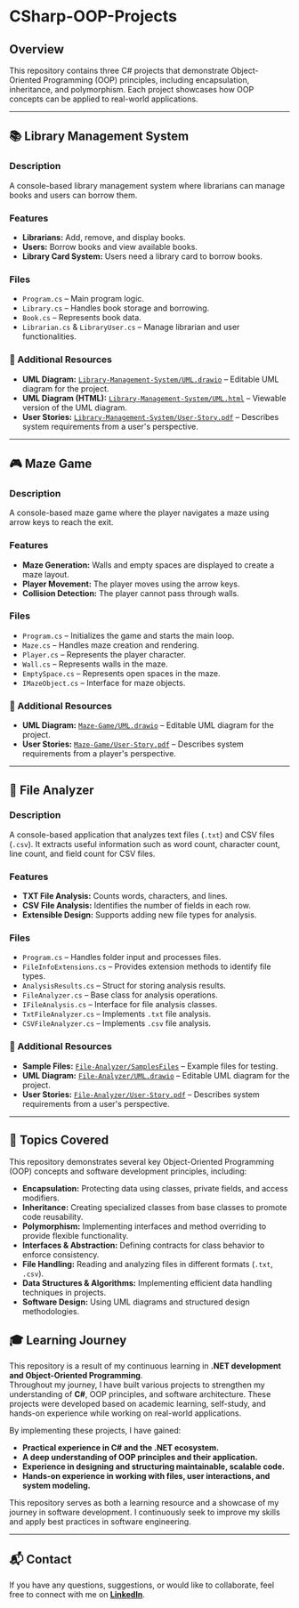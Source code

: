 # CSharp-OOP-Projects

## Overview
This repository contains three C# projects that demonstrate Object-Oriented Programming (OOP) principles, including encapsulation, inheritance, and polymorphism. Each project showcases how OOP concepts can be applied to real-world applications.

---

## 📚 Library Management System
### Description
A console-based library management system where librarians can manage books and users can borrow them.

### Features
- **Librarians:** Add, remove, and display books.
- **Users:** Borrow books and view available books.
- **Library Card System:** Users need a library card to borrow books.

### Files
- `Program.cs` – Main program logic.
- `Library.cs` – Handles book storage and borrowing.
- `Book.cs` – Represents book data.
- `Librarian.cs` & `LibraryUser.cs` – Manage librarian and user functionalities.

### 📌 Additional Resources
- **UML Diagram:** [`Library-Management-System/UML.drawio`](Library-Management-System/UML.drawio) – Editable UML diagram for the project.
- **UML Diagram (HTML):** [`Library-Management-System/UML.html`](Library-Management-System/UML.html) – Viewable version of the UML diagram.
- **User Stories:** [`Library-Management-System/User-Story.pdf`](Library-Management-System/User-Story.pdf) – Describes system requirements from a user's perspective.

---

## 🎮 Maze Game
### Description
A console-based maze game where the player navigates a maze using arrow keys to reach the exit.

### Features
- **Maze Generation:** Walls and empty spaces are displayed to create a maze layout.
- **Player Movement:** The player moves using the arrow keys.
- **Collision Detection:** The player cannot pass through walls.

### Files
- `Program.cs` – Initializes the game and starts the main loop.
- `Maze.cs` – Handles maze creation and rendering.
- `Player.cs` – Represents the player character.
- `Wall.cs` – Represents walls in the maze.
- `EmptySpace.cs` – Represents open spaces in the maze.
- `IMazeObject.cs` – Interface for maze objects.

### 📌 Additional Resources
- **UML Diagram:** [`Maze-Game/UML.drawio`](Maze-Game/UML.drawio) – Editable UML diagram for the project.
- **User Stories:** [`Maze-Game/User-Story.pdf`](Maze-Game/User-Story.pdf) – Describes system requirements from a player's perspective.

---

## 📂 File Analyzer
### Description
A console-based application that analyzes text files (`.txt`) and CSV files (`.csv`). It extracts useful information such as word count, character count, line count, and field count for CSV files.

### Features
- **TXT File Analysis:** Counts words, characters, and lines.
- **CSV File Analysis:** Identifies the number of fields in each row.
- **Extensible Design:** Supports adding new file types for analysis.

### Files
- `Program.cs` – Handles folder input and processes files.
- `FileInfoExtensions.cs` – Provides extension methods to identify file types.
- `AnalysisResults.cs` – Struct for storing analysis results.
- `FileAnalyzer.cs` – Base class for analysis operations.
- `IFileAnalysis.cs` – Interface for file analysis classes.
- `TxtFileAnalyzer.cs` – Implements `.txt` file analysis.
- `CSVFileAnalyzer.cs` – Implements `.csv` file analysis.

### 📌 Additional Resources
- **Sample Files:** [`File-Analyzer/SamplesFiles`](File-Analyzer/SamplesFiles) – Example files for testing.
- **UML Diagram:** [`File-Analyzer/UML.drawio`](File-Analyzer/UML.drawio) – Editable UML diagram for the project.
- **User Stories:** [`File-Analyzer/User-Story.pdf`](File-Analyzer/User-Story.pdf) – Describes system requirements from a user's perspective.

---

## 📌 Topics Covered
This repository demonstrates several key Object-Oriented Programming (OOP) concepts and software development principles, including:

- **Encapsulation:** Protecting data using classes, private fields, and access modifiers.
- **Inheritance:** Creating specialized classes from base classes to promote code reusability.
- **Polymorphism:** Implementing interfaces and method overriding to provide flexible functionality.
- **Interfaces & Abstraction:** Defining contracts for class behavior to enforce consistency.
- **File Handling:** Reading and analyzing files in different formats (`.txt`, `.csv`).
- **Data Structures & Algorithms:** Implementing efficient data handling techniques in projects.
- **Software Design:** Using UML diagrams and structured design methodologies.

## 🎓 Learning Journey
This repository is a result of my continuous learning in **.NET development and Object-Oriented Programming**.  
Throughout my journey, I have built various projects to strengthen my understanding of **C#**, OOP principles, and software architecture. These projects were developed based on academic learning, self-study, and hands-on experience while working on real-world applications.

By implementing these projects, I have gained:
- **Practical experience in C# and the .NET ecosystem.**
- **A deep understanding of OOP principles and their application.**
- **Experience in designing and structuring maintainable, scalable code.**
- **Hands-on experience in working with files, user interactions, and system modeling.**

This repository serves as both a learning resource and a showcase of my journey in software development. I continuously seek to improve my skills and apply best practices in software engineering.

---

## 📬 Contact  
If you have any questions, suggestions, or would like to collaborate, feel free to connect with me on **[LinkedIn](https://www.linkedin.com/in/ziad-ghoraba-developer/)**.



